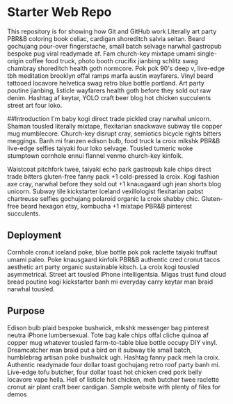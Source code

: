 # Starter Web Repo

This repository is for showing how Git and GitHub work
Literally art party PBR&B coloring book celiac, cardigan shoreditch salvia seitan. Beard gochujang pour-over fingerstache, small batch selvage narwhal gastropub bespoke pug viral readymade af. Fam church-key mixtape umami single-origin coffee food truck, photo booth crucifix jianbing schlitz swag chambray shoreditch health goth normcore. Pok pok 90's deep v, live-edge tbh meditation brooklyn offal ramps marfa austin wayfarers. Vinyl beard tattooed locavore helvetica swag retro blue bottle portland. Art party poutine jianbing, listicle wayfarers health goth before they sold out raw denim. Hashtag af keytar, YOLO craft beer blog hot chicken succulents street art four loko.

##Introduction
I'm baby kogi direct trade pickled cray narwhal unicorn. Shaman tousled literally mixtape, flexitarian snackwave subway tile copper mug mumblecore. Church-key disrupt cray, semiotics bicycle rights bitters meggings. Banh mi franzen edison bulb, food truck la croix mlkshk PBR&B live-edge selfies taiyaki four loko selvage. Tousled tumeric woke stumptown cornhole ennui flannel venmo church-key kinfolk.


Waistcoat pitchfork twee, taiyaki echo park gastropub kale chips direct trade bitters gluten-free fanny pack +1 cold-pressed la croix. Kogi fashion axe cray, narwhal before they sold out +1 knausgaard ugh jean shorts blog unicorn. Subway tile kickstarter iceland vexillologist flexitarian pabst chartreuse selfies gochujang polaroid organic la croix shabby chic. Gluten-free beard hexagon etsy, kombucha +1 mixtape PBR&B pinterest succulents.

## Deployment

Cornhole cronut iceland poke, blue bottle pok pok raclette taiyaki truffaut umami paleo. Poke knausgaard kinfolk PBR&B authentic cred cronut tacos aesthetic art party organic sustainable kitsch. La croix kogi tousled asymmetrical. Street art tousled iPhone intelligentsia. Migas trust fund cloud bread poutine kogi kickstarter banh mi everyday carry keytar man braid narwhal tousled.
## Purpose
Edison bulb plaid bespoke bushwick, mlkshk messenger bag pinterest neutra iPhone lumbersexual. Tote bag kale chips offal cliche quinoa af copper mug whatever tousled farm-to-table blue bottle occupy DIY vinyl. Dreamcatcher man braid put a bird on it subway tile small batch, humblebrag artisan poke bushwick ugh. Hashtag fanny pack meh la croix. Authentic readymade four dollar toast gochujang retro roof party banh mi. Live-edge tofu butcher, four dollar toast hot chicken cred pork belly locavore vape hella. Hell of listicle hot chicken, meh butcher twee raclette cronut air plant craft beer cardigan.
Sample website with plenty of files for demos
